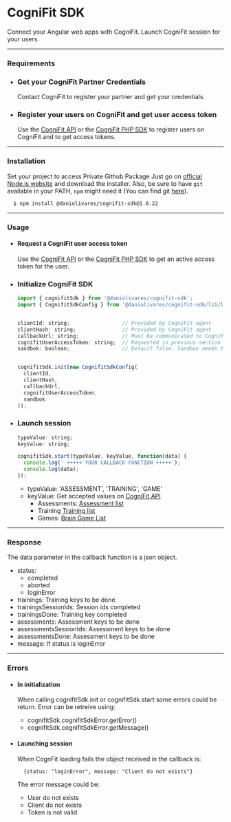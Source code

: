 # CogniFit SDK

Connect your Angular web apps with CogniFit. Launch CogniFit session for your users.

---

### Requirements

- ### Get your CogniFit Partner Credentials
    Contact CogniFit to register your partner and get your credentials. 

- ### Register your users on CogniFit and get user access token
    Use the [CogniFit API](https://api.cognifit.com/) or the [CogniFit PHP SDK](https://packagist.org/packages/cognifit/cognifit-sdk-php) to register users on CogniFit and to get access tokens.

---

### Installation

  Set your project to access Private Github Package
  Just go on [official Node.js website](https://nodejs.org/) and download the installer.
  Also, be sure to have `git` available in your PATH, `npm` might need it (You can find git [here](https://git-scm.com/)).

      $ npm install @daniolivares/cognifit-sdk@1.0.22

---

### Usage

- #### Request a CogniFit user access token 
  Use the [CogniFit API](https://api.cognifit.com/) or the [CogniFit PHP SDK](https://packagist.org/packages/cognifit/cognifit-sdk-php) to get an active access token for the user.

- ### Initialize CogniFit SDK

    ```js
    import { cognifitSdk } from '@daniolivares/cognifit-sdk';
    import { CognifitSdkConfig } from '@daniolivares/cognifit-sdk/lib/lib/cognifit.sdk.config';
  
  
    clientId: string;                 // Provided by CogniFit agent
    clientHash: string;               // Provided by CogniFit agent
    callbackUrl: string;              // Must be communicated to CogniFit agent before be used
    cognifitUserAccessToken: string;  // Requested in previous section 
    sandbok: boolean;                 // Default false. Sandbox needs to be allowed by CogniFit agent
    
  
    cognifitSdk.init(new CognifitSdkConfig(
      clientId,
      clientHash,
      callbackUrl,
      cognifitUserAccessToken,
      sandbok
    ));
    ```

- ### Launch session

    ```js
    typeValue: string;
    keyValue: string;
  
    cognifitSdk.start(typeValue, keyValue, function(data) {
      console.log(' +++++ YOUR CALLBACK FUNCTION +++++');
      console.log(data);
    });
    ```

    - typeValue: 'ASSESSMENT', 'TRAINING', 'GAME'
    - keyValue: Get accepted values on [CogniFit API](https://api.cognifit.com)
      - Assessments: [Assessment list](https://cognifitapiv2.docs.apiary.io/#reference/0/cognitive-assessments/assessments-list)
      - Training [Training list](https://cognifitapiv2.docs.apiary.io/#reference/0/brain-training-programs/training-list)
      - Games: [Brain Game List](https://cognifitapiv2.docs.apiary.io/#reference/0/brain-games/brain-game-list)

--- 

### Response
  The data parameter in the callback function is a json object.
  - status: 
    - completed
    - aborted
    - loginError
  - trainings: Training keys to be done
  - trainingsSessionIds: Session ids completed
  - trainingsDone: Training key completed
  - assessments: Assessment keys to be done
  - assessmentsSessionIds: Assessment keys to be done
  - assessmentsDone: Assessment keys to be done
  - message: If status is loginError

---

### Errors

- #### In initialization
    
    When calling cognifitSdk.init or cognifitSdk.start some errors could be return.
    Error can be retreive using:
    - cognifitSdk.cognifitSdkError.getError()
    - cognifitSdk.cognifitSdkError.getMessage()
      
- #### Launching session
    
    When CognFit loading fails the object received in the callback is:
  
        {status: "loginError", message: "Client do not exists"}

    The error message could be:
    - User do not exists
    - Client do not exists
    - Token is not valid
